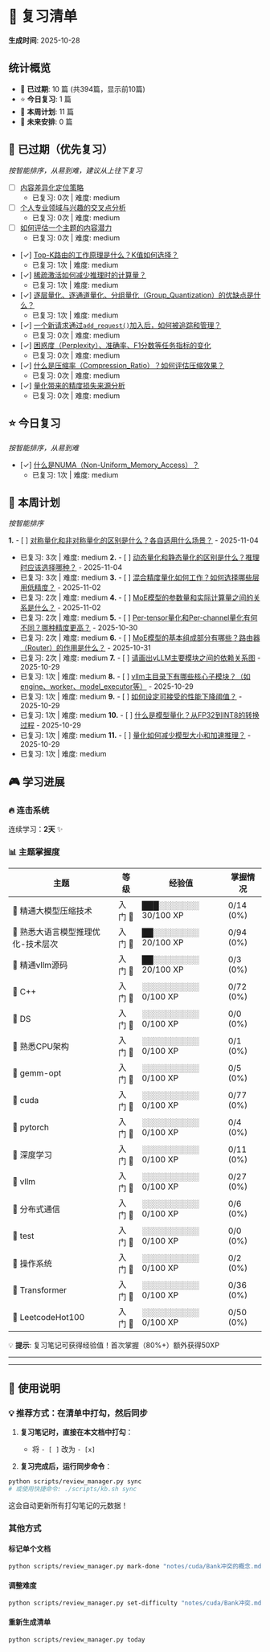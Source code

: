 # 📅 复习清单

**生成时间**: 2025-10-28

## 统计概览

- 🔴 **已过期**: 10 篇 (共394篇，显示前10篇)
- ⭐ **今日复习**: 1 篇
- 📅 **本周计划**: 11 篇
- 📆 **未来安排**: 0 篇

## 🔴 已过期（优先复习）

_按智能排序，从易到难，建议从上往下复习_

- [ ] [内容差异化定位策略](notes/熟悉各类内容输出工作流/内容差异化定位策略.md)
  - 已复习: 0次 | 难度: medium 
- [ ] [个人专业领域与兴趣的交叉点分析](notes/熟悉各类内容输出工作流/个人专业领域与兴趣的交叉点分析.md)
  - 已复习: 0次 | 难度: medium 
- [ ] [如何评估一个主题的内容潜力](notes/熟悉各类内容输出工作流/如何评估一个主题的内容潜力.md)
  - 已复习: 0次 | 难度: medium 
- [✓] [Top-K路由的工作原理是什么？K值如何选择？](notes/熟悉大语言模型推理优化-技术层次/Top-K路由的工作原理是什么？K值如何选择？.md)
  - 已复习: 1次 | 难度: medium 
- [✓] [稀疏激活如何减少推理时的计算量？](notes/熟悉大语言模型推理优化-技术层次/稀疏激活如何减少推理时的计算量？.md)
  - 已复习: 1次 | 难度: medium 
- [✓] [逐层量化、逐通道量化、分组量化（Group_Quantization）的优缺点是什么？](notes/熟悉大语言模型推理优化-技术层次/逐层量化、逐通道量化、分组量化（Group_Quantization）的优缺点是什么？.md)
  - 已复习: 1次 | 难度: medium 
- [✓] [一个新请求通过`add_request()`加入后，如何被追踪和管理？](notes/精通vllm源码/一个新请求通过`add_request()`加入后，如何被追踪和管理？.md)
  - 已复习: 0次 | 难度: medium 
- [✓] [困惑度（Perplexity）、准确率、F1分数等任务指标的变化](notes/精通大模型压缩技术/困惑度（Perplexity）、准确率、F1分数等任务指标的变化.md)
  - 已复习: 0次 | 难度: medium 
- [✓] [什么是压缩率（Compression_Ratio）？如何评估压缩效果？](notes/精通大模型压缩技术/什么是压缩率（Compression_Ratio）？如何评估压缩效果？.md)
  - 已复习: 0次 | 难度: medium 
- [✓] [量化带来的精度损失来源分析](notes/精通大模型压缩技术/量化带来的精度损失来源分析.md)
  - 已复习: 0次 | 难度: medium 

## ⭐ 今日复习

_按智能排序，从易到难_

- [✓] [什么是NUMA（Non-Uniform_Memory_Access）？](notes/熟悉CPU架构/什么是NUMA（Non-Uniform_Memory_Access）？.md)
  - 已复习: 1次 | 难度: medium 

## 📅 本周计划

_按智能排序_

**1.** - [ ] [对称量化和非对称量化的区别是什么？各自适用什么场景？](notes/熟悉大语言模型推理优化-技术层次/对称量化和非对称量化的区别是什么？各自适用什么场景？.md) - 2025-11-04
  - 已复习: 3次 | 难度: medium
**2.** - [ ] [动态量化和静态量化的区别是什么？推理时应该选择哪种？](notes/熟悉大语言模型推理优化-技术层次/动态量化和静态量化的区别是什么？推理时应该选择哪种？.md) - 2025-11-04
  - 已复习: 3次 | 难度: medium
**3.** - [ ] [混合精度量化如何工作？如何选择哪些层用低精度？](notes/熟悉大语言模型推理优化-技术层次/混合精度量化如何工作？如何选择哪些层用低精度？.md) - 2025-11-02
  - 已复习: 2次 | 难度: medium
**4.** - [ ] [MoE模型的参数量和实际计算量之间的关系是什么？](notes/熟悉大语言模型推理优化-技术层次/MoE模型的参数量和实际计算量之间的关系是什么？.md) - 2025-11-02
  - 已复习: 2次 | 难度: medium
**5.** - [ ] [Per-tensor量化和Per-channel量化有何不同？哪种精度更高？](notes/熟悉大语言模型推理优化-技术层次/Per-tensor量化和Per-channel量化有何不同？哪种精度更高？.md) - 2025-10-30
  - 已复习: 2次 | 难度: medium
**6.** - [ ] [MoE模型的基本组成部分有哪些？路由器（Router）的作用是什么？](notes/熟悉大语言模型推理优化-技术层次/MoE模型的基本组成部分有哪些？路由器（Router）的作用是什么？.md) - 2025-10-31
  - 已复习: 2次 | 难度: medium
**7.** - [ ] [请画出vLLM主要模块之间的依赖关系图](notes/精通vllm源码/请画出vLLM主要模块之间的依赖关系图.md) - 2025-10-29
  - 已复习: 1次 | 难度: medium
**8.** - [ ] [vllm主目录下有哪些核心子模块？（如engine、worker、model_executor等）](notes/精通vllm源码/vllm主目录下有哪些核心子模块？（如engine、worker、model_executor等）.md) - 2025-10-29
  - 已复习: 1次 | 难度: medium
**9.** - [ ] [如何设定可接受的性能下降阈值？](notes/精通大模型压缩技术/如何设定可接受的性能下降阈值？.md) - 2025-10-29
  - 已复习: 1次 | 难度: medium
**10.** - [ ] [什么是模型量化？从FP32到INT8的转换过程](notes/精通大模型压缩技术/什么是模型量化？从FP32到INT8的转换过程.md) - 2025-10-29
  - 已复习: 1次 | 难度: medium
**11.** - [ ] [量化如何减少模型大小和加速推理？](notes/精通大模型压缩技术/量化如何减少模型大小和加速推理？.md) - 2025-10-29
  - 已复习: 1次 | 难度: medium

## 🎮 学习进展

### 🔥 连击系统
连续学习：**2天** ✨

### 📊 主题掌握度

| 主题                              | 等级   | 经验值               | 掌握情况  |
| --------------------------------- | ------ | -------------------- | --------- |
| 🌟 精通大模型压缩技术              | 入门 🌱 | ███░░░░░░░ 30/100 XP | 0/14 (0%) |
| 🌟 熟悉大语言模型推理优化-技术层次 | 入门 🌱 | ██░░░░░░░░ 20/100 XP | 0/94 (0%) |
| 🌟 精通vllm源码                    | 入门 🌱 | ██░░░░░░░░ 20/100 XP | 0/3 (0%)  |
| 🌟 C++                             | 入门 🌱 | ░░░░░░░░░░ 0/100 XP  | 0/72 (0%) |
| 🌟 DS                              | 入门 🌱 | ░░░░░░░░░░ 0/100 XP  | 0/0 (0%)  |
| 🌟 熟悉CPU架构                     | 入门 🌱 | ░░░░░░░░░░ 0/100 XP  | 0/1 (0%)  |
| 🌟 gemm-opt                        | 入门 🌱 | ░░░░░░░░░░ 0/100 XP  | 0/5 (0%)  |
| 🌟 cuda                            | 入门 🌱 | ░░░░░░░░░░ 0/100 XP  | 0/77 (0%) |
| 🌟 pytorch                         | 入门 🌱 | ░░░░░░░░░░ 0/100 XP  | 0/4 (0%)  |
| 🌟 深度学习                        | 入门 🌱 | ░░░░░░░░░░ 0/100 XP  | 0/11 (0%) |
| 🌟 vllm                            | 入门 🌱 | ░░░░░░░░░░ 0/100 XP  | 0/27 (0%) |
| 🌟 分布式通信                      | 入门 🌱 | ░░░░░░░░░░ 0/100 XP  | 0/6 (0%)  |
| 🌟 test                            | 入门 🌱 | ░░░░░░░░░░ 0/100 XP  | 0/0 (0%)  |
| 🌟 操作系统                        | 入门 🌱 | ░░░░░░░░░░ 0/100 XP  | 0/2 (0%)  |
| 🌟 Transformer                     | 入门 🌱 | ░░░░░░░░░░ 0/100 XP  | 0/36 (0%) |
| 🌟 LeetcodeHot100                  | 入门 🌱 | ░░░░░░░░░░ 0/100 XP  | 0/50 (0%) |

💡 **提示**: 复习笔记可获得经验值！首次掌握（80%+）额外获得50XP

---

---

## 📖 使用说明

### 💡 推荐方式：在清单中打勾，然后同步

1. **复习笔记时，直接在本文档中打勾**：
   - 将 `- [ ]` 改为 `- [x]`
   
2. **复习完成后，运行同步命令**：
```bash
python scripts/review_manager.py sync
# 或使用快捷命令: ./scripts/kb.sh sync
```

这会自动更新所有打勾笔记的元数据！

### 其他方式

#### 标记单个文档
```bash
python scripts/review_manager.py mark-done "notes/cuda/Bank冲突的概念.md"
```

#### 调整难度
```bash
python scripts/review_manager.py set-difficulty "notes/cuda/Bank冲突.md" hard
```

#### 重新生成清单
```bash
python scripts/review_manager.py today
```
